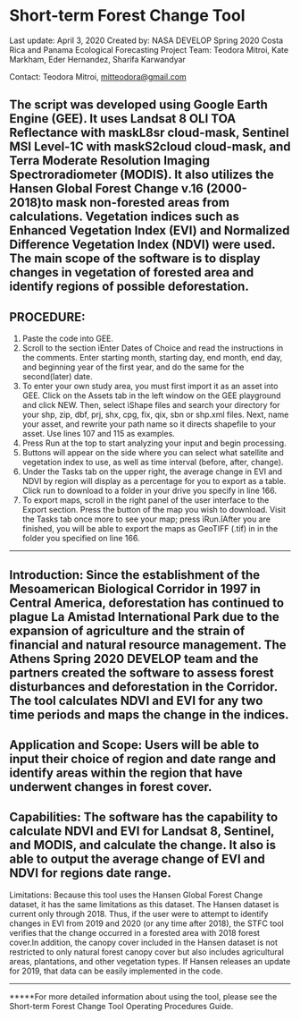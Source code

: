 
Short-term Forest Change Tool
===========================

Last update: April 3, 2020
Created by: NASA DEVELOP Spring 2020 Costa Rica and Panama Ecological Forecasting Project Team: Teodora Mitroi, Kate Markham, Eder Hernandez, Sharifa Karwandyar

Contact: Teodora Mitroi, mitteodora@gmail.com

The script was developed using Google Earth Engine (GEE). It uses Landsat 8 
OLI TOA Reflectance with maskL8sr cloud-mask, Sentinel MSI Level-1C with 
maskS2cloud cloud-mask, and Terra Moderate Resolution Imaging 
Spectroradiometer (MODIS). It also utilizes the Hansen Global Forest Change 
v.16 (2000-2018)to mask non-forested areas from calculations. Vegetation 
indices such as Enhanced Vegetation Index (EVI) and Normalized Difference 
Vegetation Index (NDVI) were used. The main scope of the software is to 
display changes in vegetation of forested area and identify regions of 
possible deforestation.
-----------------
PROCEDURE:
-----------------
1. Paste the code into GEE.
2. Scroll to the section ìEnter Dates of Choice and read the instructions in the comments. Enter starting month, starting day, end month, end day, and beginning year of the first year, and do the same for the second(later) date. 
3. To enter your own study area, you must first import it as an asset into GEE. Click on the Assets tab in the left window on the GEE playground and click NEW. Then, select ìShape files and search your directory for your shp, zip, dbf, prj, shx, cpg, fix, qix, sbn or shp.xml files. Next, name your asset, and rewrite your path name so it directs shapefile to your asset. Use lines 107 and 115 as examples.
4. Press Run at the top to start analyzing your input and begin processing.
5. Buttons will appear on the side where you can select what satellite and vegetation index to use, as well as time interval (before, after, change).
6. Under the Tasks tab on the upper right, the average change in EVI and NDVI by region will display as a percentage for you to export as a table. Click run to download to a folder in your drive you specify in line 166.
7. To export maps, scroll in the right panel of the user interface to the Export section. Press the button of the map you wish to download. Visit the Tasks tab once more to see your map; press ìRun.îAfter you are finished, you will be able to export the maps as GeoTIFF (.tif) in in the  folder you specified on line 166. 
-----------------
Introduction:
Since the establishment of the Mesoamerican Biological Corridor in 1997 in Central America, deforestation has continued to plague La Amistad International Park due to the expansion of agriculture and the strain of financial and natural resource management. The Athens Spring 2020 DEVELOP team and the partners created the software to assess forest disturbances and deforestation in the Corridor. The tool calculates NDVI and EVI for any two time periods and maps the change in the indices. 
-----------------
Application and Scope:
Users will be able to input their choice of region and date range and identify areas within the region that have underwent changes in forest cover.
-----------------
Capabilities:
The software has the capability to calculate NDVI and EVI for Landsat 8, Sentinel, and MODIS, and calculate the change. It also is able to output the average change of EVI and NDVI for regions date range. 
-----------------
Limitations: 
Because this tool uses the Hansen Global Forest Change dataset, it has the same limitations as this dataset. The Hansen dataset is current only through 2018. Thus, if the user were to attempt to identify changes in EVI from 2019 and 2020 (or any time after 2018), the STFC tool verifies that the change occurred in a forested area with 2018 forest cover.In addition, the canopy cover included in the Hansen dataset is not restricted to only natural forest canopy cover but also includes agricultural areas, plantations, and other vegetation types. If Hansen releases an update for 2019, that data can be easily implemented in the code. 

-----------------
*****For more detailed information about using the tool, please see the Short-term Forest Change Tool Operating Procedures Guide.
